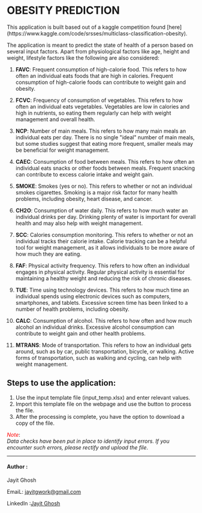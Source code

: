 <h1> OBESITY PREDICTION</h1>

<p>This application is built based out of a kaggle competition found [here](https://www.kaggle.com/code/srsses/multiclass-classification-obesity).

The application is meant to predict the state of health of a person based on several input factors. Apart from physiological factors like age, height and weight, lifestyle factors like the following are also considered: 

1. **FAVC**: Frequent consumption of high-calorie food. This refers to how often an individual eats foods that are high in calories. Frequent consumption of high-calorie foods can contribute to weight gain and obesity.

2. **FCVC**: Frequency of consumption of vegetables. This refers to how often an individual eats vegetables. Vegetables are low in calories and high in nutrients, so eating them regularly can help with weight management and overall health.

3. **NCP**: Number of main meals. This refers to how many main meals an individual eats per day. There is no single "ideal" number of main meals, but some studies suggest that eating more frequent, smaller meals may be beneficial for weight management.

4. **CAEC**: Consumption of food between meals. This refers to how often an individual eats snacks or other foods between meals. Frequent snacking can contribute to excess calorie intake and weight gain.

5. **SMOKE**: Smokes (yes or no). This refers to whether or not an individual smokes cigarettes. Smoking is a major risk factor for many health problems, including obesity, heart disease, and cancer.

6. **CH2O**: Consumption of water daily. This refers to how much water an individual drinks per day. Drinking plenty of water is important for overall health and may also help with weight management.

7. **SCC**: Calories consumption monitoring. This refers to whether or not an individual tracks their calorie intake. Calorie tracking can be a helpful tool for weight management, as it allows individuals to be more aware of how much they are eating.

8. **FAF**: Physical activity frequency. This refers to how often an individual engages in physical activity. Regular physical activity is essential for maintaining a healthy weight and reducing the risk of chronic diseases.

9. **TUE**: Time using technology devices. This refers to how much time an individual spends using electronic devices such as computers, smartphones, and tablets. Excessive screen time has been linked to a number of health problems, including obesity.

10. **CALC**: Consumption of alcohol. This refers to how often and how much alcohol an individual drinks. Excessive alcohol consumption can contribute to weight gain and other health problems.

11. **MTRANS**: Mode of transportation. This refers to how an individual gets around, such as by car, public transportation, bicycle, or walking. Active forms of transportation, such as walking and cycling, can help with weight management.
</p>


## Steps to use the application:

1. Use the input template file (input_temp.xlsx) and enter relevant values.
2. Import this template file on the webpage and use the button to process the file.
3. After the processing is complete, you have the option to download a copy of the file.

<font color='red'>*Note*</font>: <br>
*Data checks have been put in place to identify input errors. If you encounter such errors, please rectify and upload the file*.


---
#### Author :
Jayit Ghosh

EmaiL: jayitgwork@gmail.com

LinkedIn :[Jayit Ghosh](https://www.linkedin.com/in/jayitghosh/)
